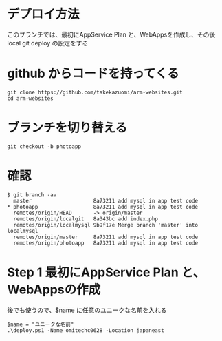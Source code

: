 # デプロイ方法
このブランチでは、最初にAppService Plan と、WebAppsを作成し、その後local git deploy の設定をする

# github からコードを持ってくる

```
git clone https://github.com/takekazuomi/arm-websites.git
cd arm-websites
```

# ブランチを切り替える

```
git checkout -b photoapp
```

# 確認

```
$ git branch -av
  master                    8a73211 add mysql in app test code
* photoapp                  8a73211 add mysql in app test code
  remotes/origin/HEAD       -> origin/master
  remotes/origin/localgit   8a343bc add index.php
  remotes/origin/localmysql 9b9f17e Merge branch 'master' into localmysql
  remotes/origin/master     8a73211 add mysql in app test code
  remotes/origin/photoapp   8a73211 add mysql in app test code
```

# Step 1 最初にAppService Plan と、WebAppsの作成
後でも使うので、$name に任意のユニークな名前を入れる

```
$name = "ユニークな名前"
.\deploy.ps1 -Name omitechc0628 -Location japaneast
```


